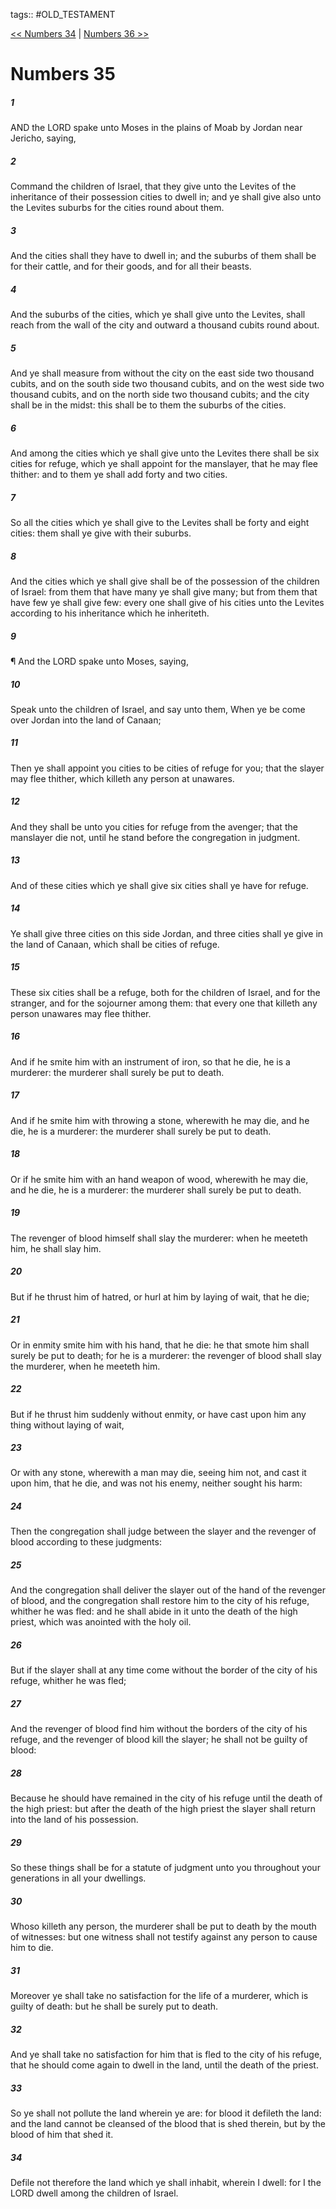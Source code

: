 tags:: #OLD_TESTAMENT

[<< Numbers 34](OLD_TESTAMENT/04_Numbers/Numbers_34.md) | [Numbers 36 >>](OLD_TESTAMENT/04_Numbers/Numbers_36.md)

# Numbers 35

##### 1

AND the LORD spake unto Moses in the plains of Moab by Jordan near Jericho, saying,

##### 2

Command the children of Israel, that they give unto the Levites of the inheritance of their possession cities to dwell in; and ye shall give also unto the Levites suburbs for the cities round about them.

##### 3

And the cities shall they have to dwell in; and the suburbs of them shall be for their cattle, and for their goods, and for all their beasts.

##### 4

And the suburbs of the cities, which ye shall give unto the Levites, shall reach from the wall of the city and outward a thousand cubits round about.

##### 5

And ye shall measure from without the city on the east side two thousand cubits, and on the south side two thousand cubits, and on the west side two thousand cubits, and on the north side two thousand cubits; and the city shall be in the midst: this shall be to them the suburbs of the cities.

##### 6

And among the cities which ye shall give unto the Levites there shall be six cities for refuge, which ye shall appoint for the manslayer, that he may flee thither: and to them ye shall add forty and two cities.

##### 7

So all the cities which ye shall give to the Levites shall be forty and eight cities: them shall ye give with their suburbs.

##### 8

And the cities which ye shall give shall be of the possession of the children of Israel: from them that have many ye shall give many; but from them that have few ye shall give few: every one shall give of his cities unto the Levites according to his inheritance which he inheriteth.

##### 9

¶ And the LORD spake unto Moses, saying,

##### 10

Speak unto the children of Israel, and say unto them, When ye be come over Jordan into the land of Canaan;

##### 11

Then ye shall appoint you cities to be cities of refuge for you; that the slayer may flee thither, which killeth any person at unawares.

##### 12

And they shall be unto you cities for refuge from the avenger; that the manslayer die not, until he stand before the congregation in judgment.

##### 13

And of these cities which ye shall give six cities shall ye have for refuge.

##### 14

Ye shall give three cities on this side Jordan, and three cities shall ye give in the land of Canaan, which shall be cities of refuge.

##### 15

These six cities shall be a refuge, both for the children of Israel, and for the stranger, and for the sojourner among them: that every one that killeth any person unawares may flee thither.

##### 16

And if he smite him with an instrument of iron, so that he die, he is a murderer: the murderer shall surely be put to death.

##### 17

And if he smite him with throwing a stone, wherewith he may die, and he die, he is a murderer: the murderer shall surely be put to death.

##### 18

Or if he smite him with an hand weapon of wood, wherewith he may die, and he die, he is a murderer: the murderer shall surely be put to death.

##### 19

The revenger of blood himself shall slay the murderer: when he meeteth him, he shall slay him.

##### 20

But if he thrust him of hatred, or hurl at him by laying of wait, that he die;

##### 21

Or in enmity smite him with his hand, that he die: he that smote him shall surely be put to death; for he is a murderer: the revenger of blood shall slay the murderer, when he meeteth him.

##### 22

But if he thrust him suddenly without enmity, or have cast upon him any thing without laying of wait,

##### 23

Or with any stone, wherewith a man may die, seeing him not, and cast it upon him, that he die, and was not his enemy, neither sought his harm:

##### 24

Then the congregation shall judge between the slayer and the revenger of blood according to these judgments:

##### 25

And the congregation shall deliver the slayer out of the hand of the revenger of blood, and the congregation shall restore him to the city of his refuge, whither he was fled: and he shall abide in it unto the death of the high priest, which was anointed with the holy oil.

##### 26

But if the slayer shall at any time come without the border of the city of his refuge, whither he was fled;

##### 27

And the revenger of blood find him without the borders of the city of his refuge, and the revenger of blood kill the slayer; he shall not be guilty of blood:

##### 28

Because he should have remained in the city of his refuge until the death of the high priest: but after the death of the high priest the slayer shall return into the land of his possession.

##### 29

So these things shall be for a statute of judgment unto you throughout your generations in all your dwellings.

##### 30

Whoso killeth any person, the murderer shall be put to death by the mouth of witnesses: but one witness shall not testify against any person to cause him to die.

##### 31

Moreover ye shall take no satisfaction for the life of a murderer, which is guilty of death: but he shall be surely put to death.

##### 32

And ye shall take no satisfaction for him that is fled to the city of his refuge, that he should come again to dwell in the land, until the death of the priest.

##### 33

So ye shall not pollute the land wherein ye are: for blood it defileth the land: and the land cannot be cleansed of the blood that is shed therein, but by the blood of him that shed it.

##### 34

Defile not therefore the land which ye shall inhabit, wherein I dwell: for I the LORD dwell among the children of Israel.
